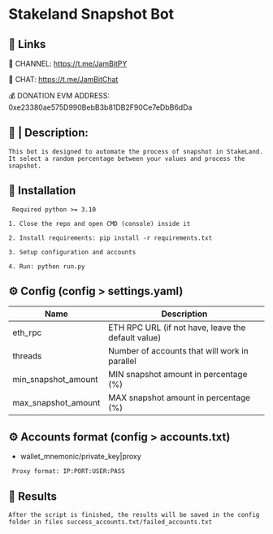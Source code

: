
# Stakeland Snapshot Bot

## 🔗 Links

🔔 CHANNEL: https://t.me/JamBitPY

💬 CHAT: https://t.me/JamBitChat

💰 DONATION EVM ADDRESS: 0xe23380ae575D990BebB3b81DB2F90Ce7eDbB6dDa


## 🤖 | Description:
```This bot is designed to automate the process of snapshot in StakeLand. It select a random percentage between your values and process the snapshot.```

## 🚀 Installation


`` Required python >= 3.10``

``1. Close the repo and open CMD (console) inside it``

``2. Install requirements: pip install -r requirements.txt``

``3. Setup configuration and accounts``

``4. Run: python run.py``


## ⚙️ Config (config > settings.yaml)

| Name                | Description                                        |
|---------------------|----------------------------------------------------|
| eth_rpc             | ETH RPC URL (if not have, leave the default value) |
| threads             | Number of accounts that will work in parallel      |
| min_snapshot_amount | MIN snapshot amount in percentage (%)              |
| max_snapshot_amount | MAX snapshot amount in percentage (%)              |


## ⚙️ Accounts format (config > accounts.txt)

- wallet_mnemonic/private_key|proxy

`` Proxy format: IP:PORT:USER:PASS``


## 📄 Results
```After the script is finished, the results will be saved in the config folder in files success_accounts.txt/failed_accounts.txt```